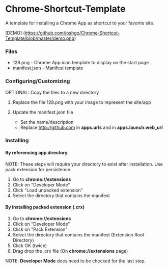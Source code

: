 Chrome-Shortcut-Template
========================

  A template for installing a Chrome App as shortcut to your
  favorite site.

  [DEMO] (https://github.com/joshgo/Chrome-Shortcut-Template/blob/master/demo.png)

### Files

  * 128.png       - Chrome App icon template to display on the start page
  * manifest.json - Manifest template


### Configuring/Customizing

  OPTIONAL: Copy the files to a new directory 

  1. Replace the file 128.png with your image to represent the site/app

  2. Update the manifest.json file
     * Set the name/description
     * Replace http://github.com in **apps.urls** and in **apps.launch.web_url**

     
### Installing

#### By referencing app directory

NOTE: These steps will require your directory to exist after installation. Use pack extension for persistence.

  1. Go to **chrome://extensions**
  2. Click on "Developer Mode"
  3. Click "Load unpacked extension" 
  4. Select the directory that contains the manifest

#### By installing packed extension (.crx)

  1. Go to **chrome://extensions**
  2. Click on "Developer Mode"
  3. Click on "Pack Extension"
  4. Select the directory that contains the manifest (Extension Root Directory)
  5. Click OK (twice)
  6. Drag drop the .crx file (On **chrome://extensions** page)

NOTE: **Developer Mode** does need to be checked for the last step.
